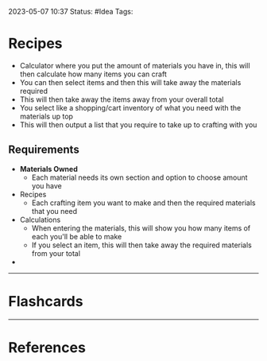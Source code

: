 2023-05-07 10:37
Status: #Idea 
Tags: 

# Recipes

* Calculator where you put the amount of materials you have in, this will then calculate how many items you can craft
* You can then select items and then this will take away the materials required
* This will then take away the items away from your overall total
* You select like a shopping/cart inventory of what you need with the materials up top
* This will then output a list that you require to take up to crafting with you

## Requirements
* **Materials Owned**
	* Each material needs its own section and option to choose amount you have
* Recipes
	* Each crafting item you want to make and then the required materials that you need
* Calculations
	* When entering the materials, this will show you how many items of each you'll be able to make
	* If you select an item, this will then take away the required materials from your total
* 

___
# Flashcards



---
# References
